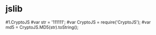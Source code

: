 # jslib
#1.CryptoJS 
#var str = '111111'; 
#var CryptoJS = require('CryptoJS'); 
#var md5 = CryptoJS.MD5(str).toString();
